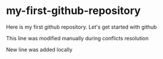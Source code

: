 # my-first-github-repository
Here is my first github repository. Let's get started with github

This line was modified manually during conflicts resolution

New line was added locally
